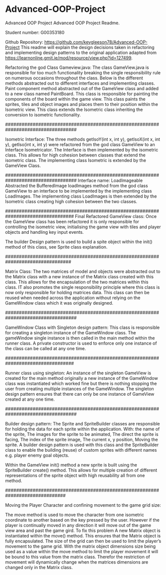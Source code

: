 # Advanced-OOP-Project
Advanced OOP Project
Advanced OOP Project Readme.

Student number: G00353180

Github Repository: https://github.com/kevgleeson78/Advanced-OOP-Project
This readme will explain the design decisions taken in refactoring and implementing design patterns to the original application adapted from https://learnonline.gmit.ie/mod/resource/view.php?id=127499.

Refactoring the god Class Gameview.java:
The class GameView.java is responsible for too much functionality breaking the single responsibility rule on numerous occasions throughout the class.
Below is the different methods abstracted out to different interfaces and implementing classes.
Paint component method abstracted out of the GameView class and added to a new class named PaintBoard.
This class is responsible for painting the components of the board within the game view.
This class paints the sprites, tiles and object images and places them to their position within the Isometric view.
This class extends the Isometric class inheriting the conversion to isometric functionality.

##################################################################################

Isometric Interface:
The three methods getIsoY(int x, int y), getIsoX(int x, int y), getIso(int x, int y) were refactored from the god class GameView to an Interface Isometricator.
 The Interface is then implemented by the isometric class. This allows for high cohesion between classes that extend the isometric class. The implementing class Isometric is extended by the GameView Class.

##################################################################################
Interface name: LoadImageable
Abstracted the BufferedImage loadImages method from the god class GameView to an interface to be implemented by the implementing class LoadImages.
The implementing class LoadImages is then extended by the Isometric class creating high cohesion between the two classes.

#################################################################################
Final Refactored GameView class:
Once the GameView class has been refactored it is only responsible for controlling the isometric view, initialising the game view with tiles and player objects and handling key input events.

The builder Design pattern is used to build a spite object within the init() method of this class, see Sprite class explanation.

################################################################################

Matrix Class:
The two matrices of model and objects were abstracted out to the Matrix class with a new instance of the Matrix class created with this class.
This allows for the encapsulation of the two matrices within this class.
IT also promotes the single responsibility principle where this class is now only responsible for holding matrices data. This class can then be reused when needed across the application without relying on the GameWindow class which it was originally designed.

##################################################################################

GameWindow Class with Singleton design pattern:
This class is responsible for creating a singleton instance of the GameWindow class.
The gameWindow single instance is then called in the main method within the runner class.
A private constructor is used to enforce only one instance of the class can be called at any one time.

#################################################################################

Runner class using singleton:
An instance of the singleton GameView is created for the main method originally a new instance of the GameWindow class was instantiated which worked fine but there is nothing stopping the user from creating multiple instances of the GameWindow. 
The singleton design pattern ensures that there can only be one instance of GameView created at any one time.

##################################################################################

Builder design pattern:
The Sprite and SpriteBuilder classes are responsible for holding the data for each sprite within the application.
With: the name of the sprite,
 		The images for the sprite to be animated,
 		The direct the sprite is facing,
 		The index of the sprite image,
 		The current x, y position,
 	 	Moving the sprite.
A builder design pattern is used with this class and the SpriteBuilder class to enable the building (reuse) of custom sprites with different names e.g. player enemy goal objects.

Within the GameView init() method a new sprite is built using the SpriteBuilder create() method.
This allows for multiple creation of different representations of the sprite object with high reusability all from one method.	

##############################################################################	

Moving the Player Character and confining movement to the game grid size:

The move method is used to move the character from one isometric coordinate to another based on the key pressed by the user.
However if the player is continually moved in any direction it will move out of the game view area and past the game gird. 
To fix this problem A new Matrix object is instantiated within the move() method. This ensures that the Matrix object is fully encapsulated. 
The size of the grid can then be used to limit the player’s movement to the game grid. 
With the matrix object dimensions size being used as a value within the move method to limit the player movement it will be bound to this value from the matrix class. 
Therefor the restriction of movement will dynamically change when the matrices dimensions are changed only in the Matrix class.
